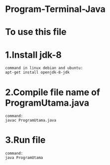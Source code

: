 ﻿# Program-Terminal-Java

# To use this file 
# 1.Install jdk-8
    command in linux debian and ubuntu:
    apt-get install openjdk-8-jdk
# 2.Compile file name of ProgramUtama.java
    command:
    javac ProgramUtama.java
# 3.Run file
    command:
    java ProgramUtama
  
